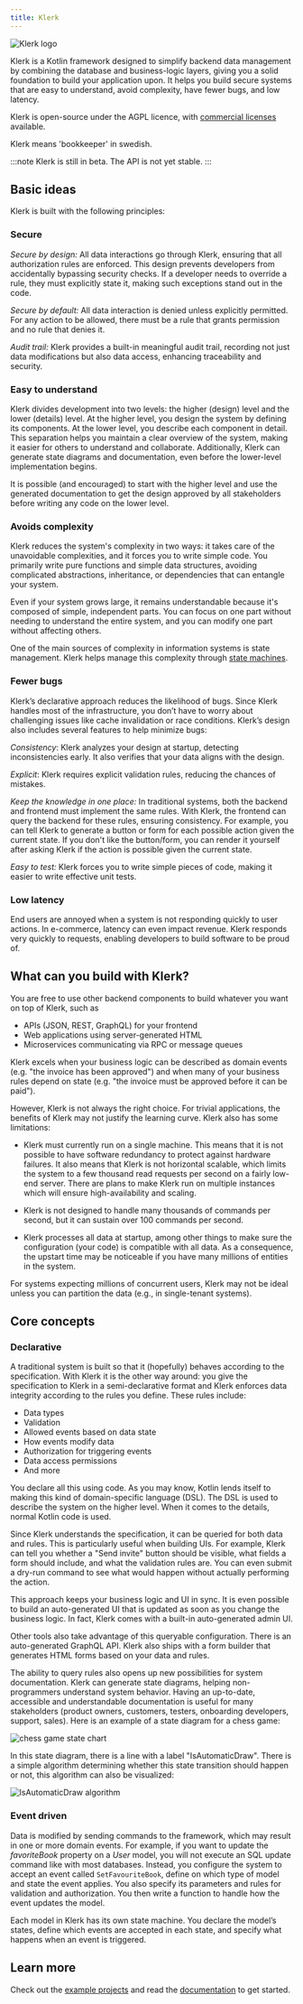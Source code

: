 ```yaml
---
title: Klerk
---
```


![Klerk logo](/img/KlerkLogo3.png)

Klerk is a Kotlin framework designed to simplify backend data management by combining the database
and business-logic layers, giving you a solid foundation to build your application upon. 
It helps you build secure systems that are easy to understand, avoid complexity, have fewer bugs, and low latency.

Klerk is open-source under the AGPL licence, with [commercial licenses](commercial-licence) available.

Klerk means 'bookkeeper' in swedish.

:::note
Klerk is still in beta. The API is not yet stable.
:::

## Basic ideas

Klerk is built with the following principles:

### Secure

_Secure by design:_
All data interactions go through Klerk, ensuring that all authorization rules are
enforced. This design prevents developers from accidentally bypassing security checks. 
If a developer needs to override a rule, they must explicitly state it, making such exceptions stand out in the code.

_Secure by default:_
All data interaction is denied unless explicitly permitted. For any action to be allowed, there must be a 
rule that grants permission and no rule that denies it.

_Audit trail:_
Klerk provides a built-in meaningful audit trail, recording not just data modifications but also data access, enhancing traceability and security.

### Easy to understand

Klerk divides development into two levels: the higher (design) level and the lower (details) level. 
At the higher level, you design the system by defining its components. 
At the lower level, you describe each component in detail. 
This separation helps you maintain a clear overview of the system, making it easier for others to understand and collaborate. 
Additionally, Klerk can generate state diagrams and documentation, even before the lower-level implementation begins.

It is possible (and encouraged) to start with the higher level and use the generated documentation to get the design 
approved by all stakeholders before writing any code on the lower level.

### Avoids complexity

Klerk reduces the system's complexity in two ways: it takes care of the unavoidable complexities, 
and it forces you to write simple code. 
You primarily write pure functions and simple data structures, avoiding complicated abstractions, inheritance, or dependencies that can entangle your system.

Even if your system grows large, it remains understandable because it's composed of simple, independent parts. 
You can focus on one part without needing to understand the entire system, and you can modify one part without affecting others.

One of the main sources of complexity in information systems is state management. 
Klerk helps manage this complexity through [state machines](https://en.wikipedia.org/wiki/Finite-state_machine).

### Fewer bugs
Klerk’s declarative approach reduces the likelihood of bugs. Since Klerk handles most of the infrastructure, you don’t have to worry about challenging issues like cache invalidation or race conditions. 
Klerk’s design also includes several features to help minimize bugs:

_Consistency_: Klerk analyzes your design at startup, detecting inconsistencies early. It also verifies that your data aligns with the design.

_Explicit_: Klerk requires explicit validation rules, reducing the chances of mistakes.

_Keep the knowledge in one place:_ In traditional systems, both the backend and frontend must implement the same rules. With Klerk, the frontend can query the backend for these rules, ensuring consistency.
For example, you can tell Klerk to generate a button or form for each possible action given the current state. If you don't like the 
button/form, you can render it yourself after asking Klerk if the action is possible given the current state.

_Easy to test:_ Klerk forces you to write simple pieces of code, making it easier to write effective unit tests.

### Low latency

End users are annoyed when a system is not responding quickly to user actions. In e-commerce, latency can even impact 
revenue. Klerk responds very quickly to requests, enabling developers to build software to be proud of.


## What can you build with Klerk?
You are free to use other backend components to build
whatever you want on top of Klerk, such as

* APIs (JSON, REST, GraphQL) for your frontend
* Web applications using server-generated HTML
* Microservices communicating via RPC or message queues

Klerk excels when your business logic can be described as domain events (e.g. "the invoice has been approved") and
when many of your business rules depend on state (e.g. "the invoice must be approved before it can be paid").

However, Klerk is not always the right choice.
For trivial applications, the benefits of Klerk may not justify the learning curve. 
Klerk also has some limitations:

* Klerk must currently run on a single machine. This means that it is not possible to have software redundancy to protect against
  hardware failures. It also means that Klerk is not horizontal scalable, which limits the system to a few thousand read requests per
  second on a fairly low-end server. There are plans to
  make Klerk run on multiple instances which will ensure high-availability and scaling.

* Klerk is not designed to handle many thousands of commands per second, but it can sustain over 100 commands per second.

* Klerk processes all data at startup, among other things to make sure the configuration (your code) is compatible with all
  data. As a consequence, the upstart time may be noticeable if you have many millions of entities in the system.

For systems expecting millions of concurrent users, Klerk may not be ideal unless you can partition the data (e.g., in single-tenant systems).


## Core concepts

### Declarative

A traditional system is built so that it (hopefully) behaves according to the specification. With Klerk it is the other way
around: you give the specification to Klerk in a semi-declarative format and Klerk enforces data integrity according to the rules you define. These rules include:

* Data types
* Validation
* Allowed events based on data state
* How events modify data
* Authorization for triggering events
* Data access permissions
* And more

You declare all this using code. As you may know, Kotlin lends itself to making this kind of domain-specific
language (DSL). The DSL is used to describe the system on the higher level. When it comes to the details, normal Kotlin 
code is used.

Since Klerk understands the specification, it can be queried for both data and rules. This is particularly useful when building UIs. For example, Klerk can tell you whether a "Send invite" button should be visible, what fields a form should include, and what the validation rules are. You can even submit a dry-run command to see what would happen without actually performing the action.

This approach keeps your business logic and UI in sync. It is even possible to build an auto-generated UI that is updated as soon as you change the business logic. In
fact, Klerk comes with a built-in auto-generated admin UI. 

Other tools also take advantage of this queryable configuration. There is an auto-generated GraphQL API. Klerk also
ships with a form builder that generates HTML forms based on your data and rules.

The ability to query rules also opens up new possibilities for system documentation. 
Klerk can generate state diagrams, helping non-programmers understand system behavior. Having an up-to-date,
accessible and understandable documentation is useful for many stakeholders (product owners, customers, testers,
onboarding developers, support, sales). Here is an example of a state diagram for a chess game:

![chess game state chart](/img/ChessStatemachine.png)

In this state diagram, there is a line with a label "IsAutomaticDraw". There is a simple algorithm determining whether 
this state transition should happen or not, this algorithm can also be visualized:

![IsAutomaticDraw algorithm](/img/ChessIsItDraw.png)

### Event driven

Data is modified by sending commands to the framework, which may result in one or more domain events. 
For example, if you want to update the _favoriteBook_ property on a
_User_ model, you will not execute an SQL update command like with most databases. Instead, you configure the
system
to accept an event called `SetFavouriteBook`, define on which type of
model and state the event applies. You also specify its parameters and rules for validation and authorization. 
You then write a function to handle how the event updates the model.

Each model in Klerk has its own state machine. 
You declare the model’s states, define which events are accepted in each state, and specify what happens when an event is triggered.

## Learn more

Check out the [example projects](https://github.com/search?q=org%3Aklerk-framework+example&type=repositories) 
and read the [documentation](/docs/intro) to get started.
